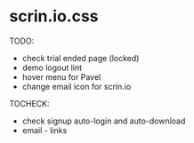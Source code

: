 # scrin.io.css

TODO: 
- check trial ended page (locked)
- demo logout lint
- hover menu for Pavel
- change email icon for scrin.io


TOCHECK:
- check signup auto-login and auto-download
- email - links